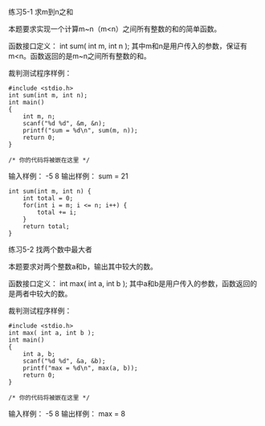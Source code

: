 练习5-1 求m到n之和

本题要求实现一个计算m~n（m<n）之间所有整数的和的简单函数。

函数接口定义：
int sum( int m, int n );
其中m和n是用户传入的参数，保证有m<n。函数返回的是m~n之间所有整数的和。

裁判测试程序样例：
```
#include <stdio.h>
int sum(int m, int n);
int main()
{    
    int m, n;
    scanf("%d %d", &m, &n);
    printf("sum = %d\n", sum(m, n));
    return 0;
}

/* 你的代码将被嵌在这里 */
```
输入样例：
-5 8
输出样例：
sum = 21
```
int sum(int m, int n) {
    int total = 0;
    for(int i = m; i <= n; i++) {
        total += i;
    }
    return total;
}
```

练习5-2 找两个数中最大者

本题要求对两个整数a和b，输出其中较大的数。

函数接口定义：
int max( int a, int b );
其中a和b是用户传入的参数，函数返回的是两者中较大的数。

裁判测试程序样例：
```
#include <stdio.h>
int max( int a, int b );
int main()
{    
    int a, b;
    scanf("%d %d", &a, &b);
    printf("max = %d\n", max(a, b)); 
    return 0;
}

/* 你的代码将被嵌在这里 */
```
输入样例：
-5 8
输出样例：
max = 8

